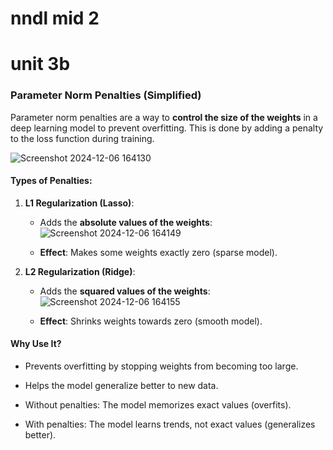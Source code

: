 # nndl mid 2
# unit 3b
### Parameter Norm Penalties (Simplified)

Parameter norm penalties are a way to **control the size of the weights** in a deep learning model to prevent overfitting. This is done by adding a penalty to the loss function during training.

![Screenshot 2024-12-06 164130](https://github.com/user-attachments/assets/1e0546fb-a5e8-4a30-b152-195f914a1681)


#### Types of Penalties:
1. **L1 Regularization (Lasso)**:
   - Adds the **absolute values of the weights**:
    ![Screenshot 2024-12-06 164149](https://github.com/user-attachments/assets/81638600-8458-4f86-a8e1-4eec7103ee79)

   - **Effect**: Makes some weights exactly zero (sparse model).

2. **L2 Regularization (Ridge)**:
   - Adds the **squared values of the weights**:
     ![Screenshot 2024-12-06 164155](https://github.com/user-attachments/assets/43cb0f99-64a1-4a52-b723-077f968308de)

   - **Effect**: Shrinks weights towards zero (smooth model).

#### Why Use It?
- Prevents overfitting by stopping weights from becoming too large.
- Helps the model generalize better to new data.

- Without penalties: The model memorizes exact values (overfits).
- With penalties: The model learns trends, not exact values (generalizes better). 

